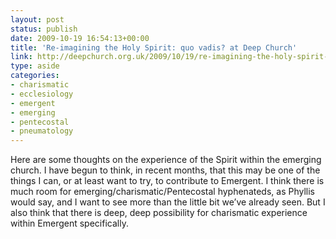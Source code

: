 ```yaml
---
layout: post
status: publish
date: 2009-10-19 16:54:13+00:00
title: 'Re-imagining the Holy Spirit: quo vadis? at Deep Church'
link: http://deepchurch.org.uk/2009/10/19/re-imagining-the-holy-spirit-quo-vadis/
type: aside
categories:
- charismatic
- ecclesiology
- emergent
- emerging
- pentecostal
- pneumatology
---
```


Here are some thoughts on the experience of the Spirit within the emerging church. I have begun to think, in recent months, that this may be one of the things I can, or at least want to try, to contribute to Emergent. I think there is much room for emerging/charismatic/Pentecostal hyphenateds, as Phyllis would say, and I want to see more than the little bit we’ve already seen. But I also think that there is deep, deep possibility for charismatic experience within Emergent specifically.
